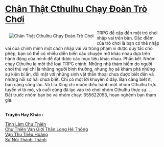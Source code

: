 <a href="https://truyenwiki.net/chan-that-cthulhu-chay-doan-tro-choi.36726/" title="Chân Thật Cthulhu Chạy Đoàn Trò Chơi"><h1>Chân Thật Cthulhu Chạy Đoàn Trò Chơi</h1></a><div style="display:table"><img align="right" style="float: left; padding: 10px;" src="https://truyenwiki.net/a/img/str/src/36726.jpg" alt="Chân Thật Cthulhu Chạy Đoàn Trò Chơi">TRPG đề cập đến một trò chơi nhập vai trên bàn. Đặc điểm của trò chơi là bạn có thể nhập vai của chính mình một cách nhập vai và trong phạm vi được quy tắc cho phép, bạn có thể có nhiều diễn biến câu chuyện mở khác nhau dựa trên hành động của mình để đạt được các mục tiêu khác nhau. Phần kết. Nhóm chạy Cthulhu là một thể loại TRPG chính. Những nhà thám hiểm do người chơi thủ vai chỉ là những người bình thường, nhưng họ sẽ khám phá những sự kiện bí ẩn, đối mặt với những sinh vật thần thoại chưa được biết đến và những nỗi sợ hãi chưa biết. Chỉ có một lời khuyên ở đây. Bạn càng biết ít, bạn càng sống lâu. Và Liu Xing chỉ muốn điều hành một nhóm Cthulhu trực tuyến vì tò mò, và cuối cùng đã lạc vào trò chơi nhóm Cthulhu thực sự. . . Đặt trước nhóm bạn bè và nhóm chạy: 655622053, hoan nghênh bạn tham gia.</div><p><br><b>Truyện Hay Khác :</b></p><a href="https://truyenwiki.net/tinh-lam-chu-thien.35597/" alt="Tinh Lâm Chư Thiên">Tinh Lâm Chư Thiên</a><br/><a href="https://sangtacviet.wordpress.com/2020/10/22/chu-thien-van-gioi-than-long-he-thong/" alt="Chư Thiên Vạn Giới Thần Long Hệ Thống">Chư Thiên Vạn Giới Thần Long Hệ Thống</a><br/><a href="https://github.com/nownovels/wikidich/tree/master/truyenhay/35053" alt="Vạn Thú Triều Hoàng">Vạn Thú Triều Hoàng</a><br/><a href="https://github.com/nownovels/wikidich/tree/master/truyenhay/35025" alt="Sư Nói Thành Thánh">Sư Nói Thành Thánh</a><br/>